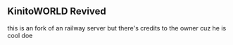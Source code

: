 ## KinitoWORLD Revived
this is an fork of an railway server but there's credits to the owner cuz he is cool doe
